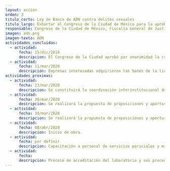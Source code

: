 ```yaml
---
layout: accion
orden: 3
titulo_corto: Ley de Banco de ADN contra delitos sexuales
titulo_largo: Exhortar al Congreso de la Ciudad de México para la aprobación de la iniciativa de ley por la que se crea el Banco de ADN para uso forense para la persecución de delitos sexuales
responsable: Congreso de la Ciudad de México, Fiscalía General de Justicia y Agencia Digital de Innovación Pública
imagen: adn.png
imagen-texto: ADN
actividades_concluidas:
  - actividad:
      fecha: 15/dic/2019
      descripcion: El Congreso de la Ciudad aprobó por unanimidad la creación del Banco de ADN para uso forense de la Ciudad de México, la adición de una Ley de Centros de Reclusión y la reforma al artículo del Sistema de Seguridad Ciudadana en materia de registro de identificación biométrica.
  - actividad:
      fecha: 11/mar/2020
      descripcion: Empresas interesadas adquirieron las bases de la licitación para la construcción y equipamiento del Laboratorio.
actividades_proximas:
  - actividad:
      fecha: 23/mar/2020
      descripcion: Se constituirá la coordinación interinstitucional de operación y supervisión del banco de perfiles genéticos.
  - actividad:
      fecha: 30/mar/2020
      descripcion: Se realizará la propuesta de proposiciones y apertura técnica y económica.
  - actividad:
      fecha: 30/mar/2020
      descripcion: Se realizará la propuesta de proposiciones y apertura técnica y económica.
  - actividad:
      fecha: 08/abr/2020
      descripcion: Inicio de obra.
  - actividad:
      fecha: por definir
      descripcion: Capacitación a personal de servicios periciales y ministerios públicos.  
  - actividad:
      fecha:
      descripcion: Proceso de acreditación del laboratorio y sus procedimientos para Certificación.
---
```

